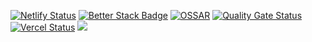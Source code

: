 [![Netlify Status](https://api.netlify.com/api/v1/badges/14e58016-8f24-43f2-86f0-c253e87f8e69/deploy-status)](https://app.netlify.com/sites/wahr/deploys)
[![Better Stack Badge](https://uptime.betterstack.com/status-badges/v1/monitor/1pw48.svg)](https://uptime.betterstack.com/?utm_source=status_badge)
[![OSSAR](https://github.com/LCSOGthb/Weather/actions/workflows/ossar.yml/badge.svg)](https://github.com/LCSOGthb/Weather/actions/workflows/ossar.yml)
[![Quality Gate Status](https://sonarcloud.io/api/project_badges/measure?project=LCSOGthb_Weather&metric=alert_status)](https://sonarcloud.io/summary/new_code?id=LCSOGthb_Weather)
[![Vercel Status](https://vercel.com/api/v1/status/prj_qnXkHRbNyqt1gKi0H44SidkhrypF)](https://vercel.com/lcss-projects/weather)
<a href="https://www.statuscake.com" title="Website Uptime Monitoring"><img src="https://app.statuscake.com/button/index.php?Track=7483047&Days=1&Design=2" /></a>
